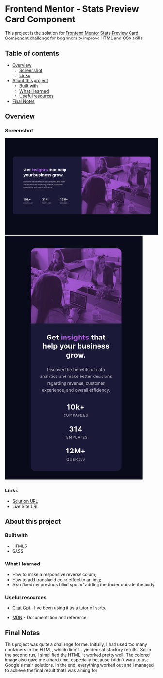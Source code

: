 # Frontend Mentor - Stats Preview Card Component

This project is the solution for [Frontend Mentor Stats Preview Card Component challenge](https://www.frontendmentor.io/challenges/stats-preview-card-component-8JqbgoU62/hub) for beginners to improve HTML and CSS skills.

## Table of contents

- [Overview](#overview)
  - [Screenshot](#screenshot)
  - [Links](#links)
- [About this project](#about-this-project)
  - [Built with](#built-with)
  - [What I learned](#what-i-learned)
  - [Useful resources](#useful-resources)
- [Final Notes](#final-notes)

## Overview

### Screenshot

![](/images/Screenshotfrom2023-04-19-desktop.png)
![](/images/Screenshotfrom2023-04-19-mobile.png)

### Links

- [Solution URL](https://github.com/red-jpo/Stats-Preview-Card-Component-Solution)
- [Live Site URL](https://red-jpo.github.io/Stats-Preview-Card-Component-Solution/)

## About this project

### Built with

- HTML5
- SASS

### What I learned

- How to make a responsive reverse colum;
- How to add translucid color effect to an img;
- Also fixed my previous blind spot of adding the footer outside the body.

### Useful resources

- [Chat Gpt](https://chat.openai.com/) - I've been using it as a tutor of sorts.

- [MDN](https://developer.mozilla.org/en-US/) - Documentation and reference.

## Final Notes

This project was quite a challenge for me. Initially, I had used too many containers in the HTML, which didn't... yielded satisfactory results. So, in the second run, I simplified the HTML, it worked pretty well. The colored image also gave me a hard time, especially because I didn't want to use Google's main solutions. In the end, everything worked out and I managed to achieve the final result that I was aiming for
